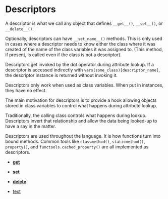 # Descriptors

A descriptor is what we call any object that defines `__get__()`, `__set__()`, or `__delete__()`.

Optionally, descriptors can have `__set_name__()` methods. This is only used in cases where a descriptor needs to know either the class where it was created of the name of  the class variables it was assigned to. (This method, if present, is called even if the class is not a descriptor).

Descriptors get invoked by the dot operator during attribute lookup. If a descriptor is accessed indirectly with `vars(some_class)[descriptor_name]`, the descriptor instance is returned without invoking it.

Descriptors only work when used as class variables. When put in instances, they have no effect.

The main motivation for descriptors is to provide a hook allowing objects stored in class variables to control what happens during attribute lookup.

Traditionally, the calling class controls what happens during lookup. Descriptors invert that relationship and allow the data being looked-up to have a say in the matter.

Descriptors are used throughout the language. It is how functions turn into bound methods. Common tools like `classmethod()`, `staticmethod()`, `property()`, and `functools.cached_property()` are all implemented as descriptors.

- [__get__](https://)
- [__set__](https://)
- [__delete__](https://)

- [text](https://)